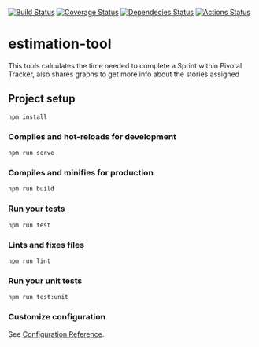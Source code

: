 [![Build Status](https://travis-ci.org/tad1693/estimation-tool.svg)](https://travis-ci.org/tad1693/estimation-tool)
[![Coverage Status](https://coveralls.io/repos/github/tad1693/estimation-tool/badge.svg)](https://coveralls.io/github/tad1693/estimation-tool)
[![Dependecies Status](https://david-dm.org/tad1693/estimation-tool.svg)](https://david-dm.org/tad1693/estimation-tool)
[![Actions Status](https://github.com/tad1693/estimation-tool/workflows/Node%20CI/badge.svg)](https://github.com/tad1693/estimation-tool/actions)

# estimation-tool

This tools calculates the time needed to complete
a Sprint within Pivotal Tracker, also shares
graphs to get more info about the stories 
assigned

## Project setup
```
npm install
```

### Compiles and hot-reloads for development
```
npm run serve
```

### Compiles and minifies for production
```
npm run build
```

### Run your tests
```
npm run test
```

### Lints and fixes files
```
npm run lint
```

### Run your unit tests
```
npm run test:unit
```

### Customize configuration
See [Configuration Reference](https://cli.vuejs.org/config/).
